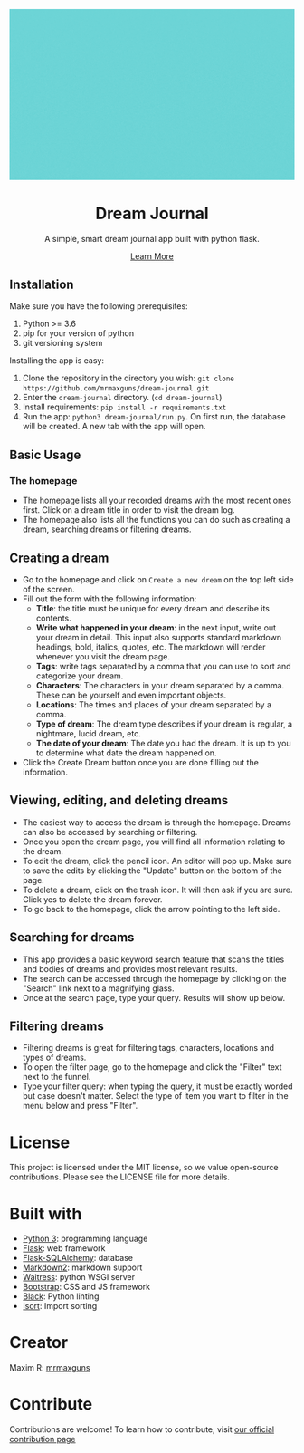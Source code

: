 [![An image showing the basic layout of the dream journal](docs/assets/img/home.gif)](https://mrmaxguns.github.io/dream-journal/)
<h1 align=center>Dream Journal</h1>

<p align=center>A simple, smart dream journal app built with python flask.</p>
<p align=center><a href="https://mrmaxguns.github.io/dream-journal">Learn More</a></p>

## Installation

Make sure you have the following prerequisites:
1. Python >= 3.6
2. pip for your version of python
3. git versioning system

Installing the app is easy:

1. Clone the repository in the directory you wish: `git clone https://github.com/mrmaxguns/dream-journal.git`
2. Enter the `dream-journal` directory. (`cd dream-journal`)
3. Install requirements: `pip install -r requirements.txt`
4. Run the app: `python3 dream-journal/run.py`. On first run, the database will be created. A new tab with the app will open.

## Basic Usage

### The homepage
* The homepage lists all your recorded dreams with the most recent ones first. Click on a dream title in order to visit the dream log.
* The homepage also lists all the functions you can do such as creating a dream, searching dreams or filtering dreams.

## Creating a dream
* Go to the homepage and click on `Create a new dream` on the top left side of the screen.
* Fill out the form with the following information:
  * **Title**: the title must be unique for every dream and describe its contents.
  * **Write what happened in your dream**: in the next input, write out your dream in detail. This input also supports standard markdown headings, bold, italics, quotes, etc. The markdown will render whenever you visit the dream page.
  * **Tags**: write tags separated by a comma that you can use to sort and categorize your dream.
  * **Characters**: The characters in your dream separated by a comma. These can be yourself and even important objects.
  * **Locations**: The times and places of your dream separated by a comma.
  * **Type of dream**: The dream type describes if your dream is regular, a nightmare, lucid dream, etc.
  * **The date of your dream**: The date you had the dream. It is up to you to determine what date the dream happened on.
* Click the Create Dream button once you are done filling out the information.

## Viewing, editing, and deleting dreams
* The easiest way to access the dream is through the homepage. Dreams can also be accessed by searching or filtering.
* Once you open the dream page, you will find all information relating to the dream.
* To edit the dream, click the pencil icon. An editor will pop up. Make sure to save the edits by clicking the "Update" button on the bottom of the page.
* To delete a dream, click on the trash icon. It will then ask if you are sure. Click yes to delete the dream forever.
* To go back to the homepage, click the arrow pointing to the left side.

## Searching for dreams
* This app provides a basic keyword search feature that scans the titles and bodies of dreams and provides most relevant results.
* The search can be accessed through the homepage by clicking on the "Search" link next to a magnifying glass.
* Once at the search page, type your query. Results will show up below.

## Filtering dreams
* Filtering dreams is great for filtering tags, characters, locations and types of dreams.
* To open the filter page, go to the homepage and click the "Filter" text next to the funnel.
* Type your filter query: when typing the query, it must be exactly worded but case doesn't matter. Select the type of item you want to filter in the menu below and press "Filter".

# License
This project is licensed under the MIT license, so we value open-source contributions. Please see the LICENSE file for more details.

# Built with
* [Python 3](https://python.org): programming language
* [Flask](https://flask.palletsprojects.com): web framework
* [Flask-SQLAlchemy](https://flask-sqlalchemy.palletsprojects.com): database
* [Markdown2](https://github.com/trentm/python-markdown2): markdown support
* [Waitress](https://docs.pylonsproject.org/projects/waitress/en/stable/): python WSGI server
* [Bootstrap](https://getbootstrap.com/): CSS and JS framework
* [Black](https://black.readthedocs.io/en/stable/): Python linting
* [Isort](https://timothycrosley.github.io/isort/): Import sorting

# Creator
Maxim R: [mrmaxguns](https://github.com/mrmaxguns)

# Contribute
Contributions are welcome! To learn how to contribute, visit [our official contribution page](https://mrmaxguns.github.io/dream-journal/contribute/)
